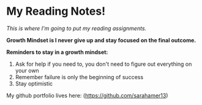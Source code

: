 # My Reading Notes!

*This is where I'm going to put my reading assignments.*

**Growth Mindset is I never give up and stay focused on the final outcome.**

**Reminders to stay in a growth mindset:**
1. Ask for help if you need to, you don't need to figure out everything on your own
2. Remember failure is only the beginning of success
3. Stay optimistic 

My github portfolio lives here: (https://github.com/sarahamer13)
